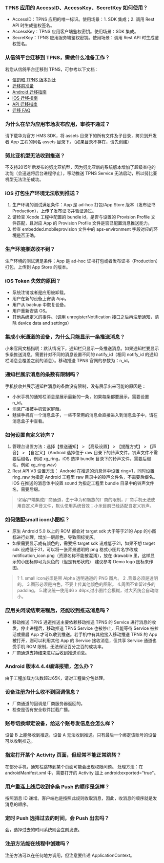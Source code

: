 ### TPNS 应用的 AccessID、AccessKey、SecretKey 如何使用？
- AccessID：TPNS 应用的唯一标识。使用场景：1. SDK 集成；2. 调用 Rest API 时生成鉴权签名。
- AccessKey：TPNS 应用客户端鉴权密钥。使用场景：SDK 集成。
- SecretKey：TPNS 应用服务端鉴权密钥。使用场景：调用 Rest API 时生成鉴权签名。


### 从信鸽平台迁移到 TPNS，需做什么准备工作？

若您从信鸽平台迁移到 TPNS，可参考以下文档：

 - [信鸽和 TPNS 版本对比](https://cloud.tencent.com/document/product/548/41607)
 - [迁移前准备](https://cloud.tencent.com/document/product/548/41608)
 - [Android 迁移指南](https://cloud.tencent.com/document/product/548/41609)
 - [iOS 迁移指南](https://cloud.tencent.com/document/product/548/41610)
 - [API 迁移指南](https://cloud.tencent.com/document/product/548/41611)
 - [迁移 FAQ](https://cloud.tencent.com/document/product/548/41612)



### 为什么在华为应用市场发布应用，审核不通过？
请下载华为官方 HMS SDK，将 assets 目录下的所有文件及子目录，拷贝到开发者 App 工程的同名 assets 目录下。（如果目录不存在，请先创建）


### 努比亚机型无法收到推送？
不支持2015年后发布的努比亚机型，因为努比亚新的系统版本增加了超级省电的功能（会迅速将后台进程停止），移动推送 TPNS  Service 无法启动，所以努比亚机型无法注册成功。


### iOS 打包生产环境无法收到推送？
1. 生产环境的测试满足条件：App 是 ad-hoc 打包/App Store 版本（发布证书 Production），上传了发布证书并验证通过。
2. 请检查 Xcode 工程中配置的 bundle id，是否与设置的 Provision Profile 文件匹配，且对应 App 的 Provision Profile 文件是否已配置消息推送能力。
3. 检查 embedded.mobileprovision 文件中的 aps-environment 字段对应的环境是否正确。



###  生产环境推送收不到？
生产环境的测试满足条件：App 是 ad-hoc 证书打包或者发布证书（Production）打包，上传到 App Store 的版本。

### iOS Token 失效的原因？
- 系统注销或者是应用被卸载。
- 用户在新的设备上安装 App。
- 用户从 backup 中恢复设备。
- 用户重新安装 OS。
- 其他系统定义的事件。（调用 unregisterNotification 接口之后再注册通知，清除 device data and settings）

### 集成小米通道的设备，为什么只能显示一条推送消息？
小米官网文档指明：默认情况下，通知栏只显示一条推送消息。如果通知栏要显示多条推送消息，需要针对不同的消息设置不同的 notify_id（相同 notify_id 的通知栏消息会覆盖之前的消息）。移动推送 TPNS 官网的参数为：n_id。


### 通知栏展示消息的条数有限制吗？
手机接收并展示通知栏消息的条数没有限制，没有展示出来可能的原因是：
- 小米手机的通知栏消息是展示最新的一条，如果每条都要展示，需要设置 n_id。
- 消息广播被手机管家屏蔽。
- 魅族手机有一个消息盒子，一些不常用的消息会直接进入到消息盒子中，请在消息盒子中查看。


### 如何设置自定义铃声？

1. 管理台设置方法：选择【推送通知】 > 【高级设置】 > 【提醒方式】 > 【声音】 > 【自定义】（Android 选择位于 raw 目录下的铃声文件，铃声文件不需要后缀名，例如 xg_ring。iOS 选择 bundle 目录下的铃声文件，需要后缀名，例如 xg_ring.wav）
2. Rest API V3 设置方法： Android 在推送的消息体中设置 ring=1，同时设置 ring_raw 为指定 Android 工程里 raw 目录中的铃声文件名，不需要后缀名。iOS 在推送的消息体中设置 sound 为指定工程里 bundle 目录中的铃声文件名，需要后缀。

>!如客户端集成厂商通道，由于华为和魅族的厂商的限制，厂商手机无法使用自定义声音文件，默认使用系统音效；小米目前已经适配自定义铃声。


### 如何适配small icon小图标？
- 原生 Android 5.0 以上的 ROM 都会对 target sdk 大于等于21的 App 的小图标进行处理，增加一层颜色，导致图标变灰。
- 如果需要显示成有颜色的，需要把 target sdk 设成低于21，如果不想 target sdk 设成低于21，可以将一张背景透明的 png 格式小图片名字改成 notification_icon.png（资源名称不能被混淆），放在 drawable 里，这样显示的小图标即可为灰色的（但是有形状的）
建议参考 Demo logo 图标来作图。
>?   1. small icon必须是带 Alpha 透明通道的 PNG 图片。
     2 .背景必须是透明的。
	3.图形必须是白色，不要上传其他颜色的图形。
	4.周围不宜留过多的padding。
5.建议统一使用46 x 46px,过小图片会模糊，过大系统会自动缩小。


### 应用关闭或结束进程后，还能收到推送消息吗？
- 移动推送 TPNS 通道推送主要依赖移动推送 TPNS 的 Service 进行消息的收发，停止进程后，移动推送 TPNS  Service 也被停止，只能等待 Service 被拉活或重启 App 才可以收到推送。若手机中有其他接入移动推送 TPNS 的 App 被打开，则可以利用其他 App 的 Service 接收消息，但共享 Service 通道也受手机 ROM 限制，无法保证百分之百的成功率。
- 厂商通道支持结束进程后收到推送消息。


### Android 版本4.4.4编译报错，怎么办？
由于工程加载方法数超过65K，请对工程做分包处理。



### 设备注册为什么收不到回调信息？
- 厂商通道的回调是厂商服务器返回的。
- 检查是否有安全软件拦截广播。


### 账号切换绑定设备，给这个账号发信息会怎么样？
设备 B 上能够收到推送，设备 A 无法收到推送。只有最后一个绑定该账号的设备可以收到推送。


### 指定打开某个 Activity 页面，但经常不能正常跳转？
在部分手机，通知栏跳转到某个页面可能会出现权限问题。
处理方法：在 androidManifest.xml 中，需要打开的 Activity 加上 android:exported="true"。


### 用户重连上线后收到多条 Push 的顺序是怎样？
按照消息 ID 递增。客户端也是按照此规则收取消息，因此，收消息的顺序就是发消息的顺序。

### 定时 Push 选择过去的时间，会 Push 出去吗？
会，选择过去的时间系统则会立刻发送。


### 注册方法能在线程中创建吗？
注册方法可以在任何地方调用，但注意要传递 ApplicationContext。


